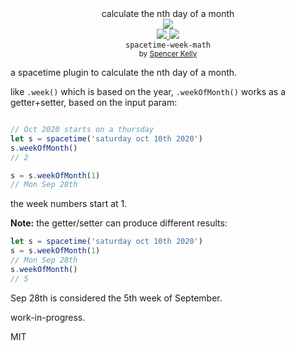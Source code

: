 <div align="center">

  <div>calculate the nth day of a month</div>
  <div><img src="https://cloud.githubusercontent.com/assets/399657/23590290/ede73772-01aa-11e7-8915-181ef21027bc.png" /></div>

  <div align="center">
    <a href="https://npmjs.org/package/spacetime-week-math">
      <img src="https://img.shields.io/npm/v/spacetime-week-math.svg?style=flat-square" />
    </a>
    <!-- <a href="https://codecov.io/gh/spencermountain/spacetime-week-math">
      <img src="https://codecov.io/gh/spencermountain/spacetime-week-math/branch/master/graph/badge.svg" />
    </a> -->
    <a href="https://unpkg.com/spacetime-week-math/builds/spacetime-week-math.min.js">
      <img src="https://badge-size.herokuapp.com/spencermountain/spacetime-week-math/master/builds/spacetime-week-math.min.js" />
    </a>
  </div>
  <div align="center">
    <code>spacetime-week-math</code>
  </div>
  <sub>
    by
    <a href="https://spencermountain.github.io/">Spencer Kelly</a>
  </sub>
</div>
<p></p>


a spacetime plugin to calculate the nth day of a month.

like `.week()` which is based on the year, `.weekOfMonth()` works as a getter+setter, based on the input param:
```js

// Oct 2020 starts on a thursday
let s = spacetime('saturday oct 10th 2020')
s.weekOfMonth()
// 2

s = s.weekOfMonth(1)
// Mon Sep 28th

```
the week numbers start at 1.

**Note:** 
the getter/setter can produce different results:
```js
let s = spacetime('saturday oct 10th 2020')
s = s.weekOfMonth(1)
// Mon Sep 28th
s.weekOfMonth()
// 5
```
Sep 28th is considered the 5th week of September.


work-in-progress.

MIT